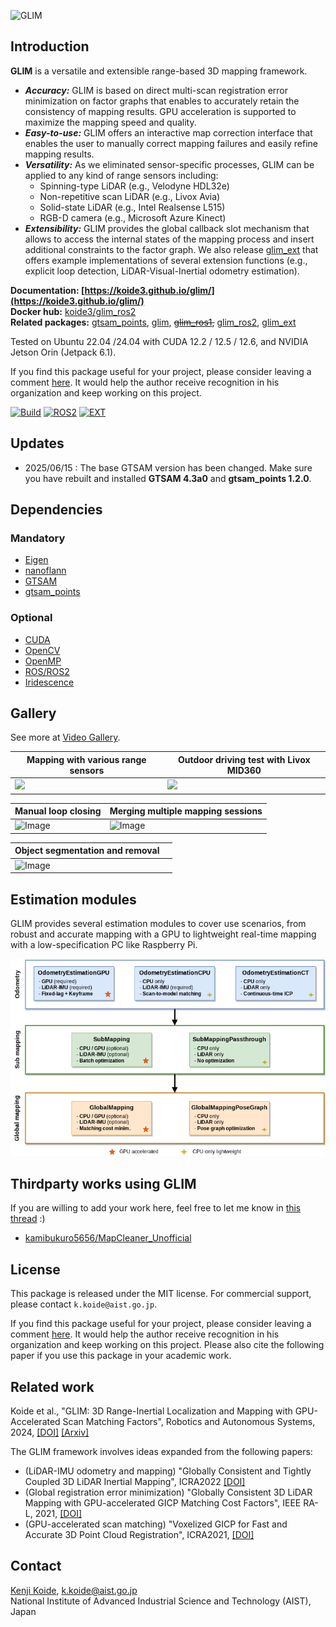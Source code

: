 ![GLIM](docs/assets/logo2.png "GLIM Logo")

## Introduction

**GLIM** is a versatile and extensible range-based 3D mapping framework.

- ***Accuracy:*** GLIM is based on direct multi-scan registration error minimization on factor graphs that enables to accurately retain the consistency of mapping results. GPU acceleration is supported to maximize the mapping speed and quality.
- ***Easy-to-use:*** GLIM offers an interactive map correction interface that enables the user to manually correct mapping failures and easily refine mapping results.
- ***Versatility:*** As we eliminated sensor-specific processes, GLIM can be applied to any kind of range sensors including:
    - Spinning-type LiDAR (e.g., Velodyne HDL32e)
    - Non-repetitive scan LiDAR (e.g., Livox Avia)
    - Solid-state LiDAR (e.g., Intel Realsense L515)
    - RGB-D camera (e.g., Microsoft Azure Kinect)
- ***Extensibility:*** GLIM provides the global callback slot mechanism that allows to access the internal states of the mapping process and insert additional constraints to the factor graph. We also release [glim_ext](https://github.com/koide3/glim_ext) that offers example implementations of several extension functions (e.g., explicit loop detection, LiDAR-Visual-Inertial odometry estimation).

**Documentation: [https://koide3.github.io/glim/](https://koide3.github.io/glim/)**  
**Docker hub:** [koide3/glim_ros2](https://hub.docker.com/repository/docker/koide3/glim_ros2/tags)  
**Related packages:** [gtsam_points](https://github.com/koide3/gtsam_points), [glim](https://github.com/koide3/glim), ~~[glim_ros1](https://github.com/koide3/glim_ros1),~~ [glim_ros2](https://github.com/koide3/glim_ros2), [glim_ext](https://github.com/koide3/glim_ext)

Tested on Ubuntu 22.04 /24.04 with CUDA 12.2 / 12.5 / 12.6, and NVIDIA Jetson Orin (Jetpack 6.1).

If you find this package useful for your project, please consider leaving a comment [here](https://github.com/koide3/glim/issues/19). It would help the author receive recognition in his organization and keep working on this project.

[![Build](https://github.com/koide3/glim/actions/workflows/build.yml/badge.svg)](https://github.com/koide3/glim/actions/workflows/build.yml)
[![ROS2](https://github.com/koide3/glim_ros2/actions/workflows/build.yml/badge.svg)](https://github.com/koide3/glim_ros2/actions/workflows/build.yml)
[![EXT](https://github.com/koide3/glim_ext/actions/workflows/build.yml/badge.svg)](https://github.com/koide3/glim_ext/actions/workflows/build.yml)

## Updates

- 2025/06/15 : The base GTSAM version has been changed. Make sure you have rebuilt and installed **GTSAM 4.3a0** and **gtsam_points 1.2.0**.

## Dependencies
### Mandatory
- [Eigen](https://eigen.tuxfamily.org/index.php)
- [nanoflann](https://github.com/jlblancoc/nanoflann)
- [GTSAM](https://github.com/borglab/gtsam)
- [gtsam_points](https://github.com/koide3/gtsam_points)

### Optional
- [CUDA](https://developer.nvidia.com/cuda-toolkit)
- [OpenCV](https://opencv.org/)
- [OpenMP](https://www.openmp.org/)
- [ROS/ROS2](https://www.ros.org/)
- [Iridescence](https://github.com/koide3/iridescence)

## Gallery

See more at [Video Gallery](https://github.com/koide3/glim/wiki/Video-Gallery).

| Mapping with various range sensors | Outdoor driving test with Livox MID360 |
|---|---|
|[<img width="480" src="https://github.com/user-attachments/assets/95e153cd-1538-4ca6-8dd0-691e920dccd9">](https://www.youtube.com/watch?v=_fwK4awbW18)|[<img width="480" src="https://github.com/user-attachments/assets/6b337369-a32c-4b07-b0e0-b63f6747cdab">](https://www.youtube.com/watch?v=CIfRqeV0irE)|

| Manual loop closing | Merging multiple mapping sessions |
|---|---|
|![Image](https://github.com/user-attachments/assets/0f02950a-6b7b-437c-a100-21d6575f7c93)|![Image](https://github.com/user-attachments/assets/c77cca29-921b-4e1c-9583-2b962ccda2cb)|

| Object segmentation and removal |  |
|---|---|
|![Image](https://github.com/user-attachments/assets/fd1038e7-c33d-44b1-86f9-8e6474c04210)| |

## Estimation modules

GLIM provides several estimation modules to cover use scenarios, from robust and accurate mapping with a GPU to lightweight real-time mapping with a low-specification PC like Raspberry Pi.

![modules](docs/assets/module.png)

## Thirdparty works using GLIM

If you are willing to add your work here, feel free to let me know in [this thread](https://github.com/koide3/glim/issues/19) :)

- [kamibukuro5656/MapCleaner_Unofficial](https://github.com/kamibukuro5656/MapCleaner_Unofficial)

## License

This package is released under the MIT license. For commercial support, please contact ```k.koide@aist.go.jp```.

If you find this package useful for your project, please consider leaving a comment [here](https://github.com/koide3/glim/issues/19). It would help the author receive recognition in his organization and keep working on this project. Please also cite the following paper if you use this package in your academic work.

## Related work

Koide et al., "GLIM: 3D Range-Inertial Localization and Mapping with GPU-Accelerated Scan Matching Factors", Robotics and Autonomous Systems, 2024, [[DOI]](https://doi.org/10.1016/j.robot.2024.104750) [[Arxiv]](https://arxiv.org/abs/2407.10344)

The GLIM framework involves ideas expanded from the following papers:  
- (LiDAR-IMU odometry and mapping) "Globally Consistent and Tightly Coupled 3D LiDAR Inertial Mapping", ICRA2022 [[DOI]](https://doi.org/10.1109/ICRA46639.2022.9812385)
- (Global registration error minimization) "Globally Consistent 3D LiDAR Mapping with GPU-accelerated GICP Matching Cost Factors", IEEE RA-L, 2021, [[DOI]](https://doi.org/10.1109/LRA.2021.3113043)
- (GPU-accelerated scan matching) "Voxelized GICP for Fast and Accurate 3D Point Cloud Registration", ICRA2021, [[DOI]](https://doi.org/10.1109/ICRA48506.2021.9560835)

## Contact
[Kenji Koide](https://staff.aist.go.jp/k.koide/), k.koide@aist.go.jp<br>
National Institute of Advanced Industrial Science and Technology (AIST), Japan

